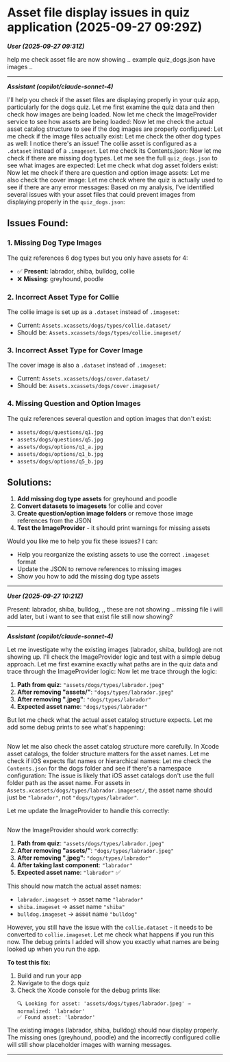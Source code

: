 <!-- Generated by SpecStory -->

<!-- vscode Session 8502fa1f-a9cf-47b1-9c97-bf1a112f56eb (2025-09-27 09:29Z) -->

# Asset file display issues in quiz application (2025-09-27 09:29Z)

_**User (2025-09-27 09:31Z)**_

help me check asset file are now showing .. example quiz_dogs.json have images .. 

---

_**Assistant (copilot/claude-sonnet-4)**_

I'll help you check if the asset files are displaying properly in your quiz app, particularly for the dogs quiz. Let me first examine the quiz data and then check how images are being loaded. Now let me check the ImageProvider service to see how assets are being loaded: Now let me check the actual asset catalog structure to see if the dog images are properly configured: Let me check if the image files actually exist: Let me check the other dog types as well: I notice there's an issue! The collie asset is configured as a `.dataset` instead of a `.imageset`. Let me check its Contents.json: Now let me check if there are missing dog types. Let me see the full `quiz_dogs.json` to see what images are expected: Let me check what dog asset folders exist: Now let me check if there are question and option image assets: Let me also check the cover image: Let me check where the quiz is actually used to see if there are any error messages: Based on my analysis, I've identified several issues with your asset files that could prevent images from displaying properly in the `quiz_dogs.json`:

## Issues Found:

### 1. **Missing Dog Type Images**
The quiz references 6 dog types but you only have assets for 4:
- ✅ **Present**: labrador, shiba, bulldog, collie  
- ❌ **Missing**: greyhound, poodle

### 2. **Incorrect Asset Type for Collie**
The collie image is set up as a `.dataset` instead of `.imageset`:
- Current: `Assets.xcassets/dogs/types/collie.dataset/`
- Should be: `Assets.xcassets/dogs/types/collie.imageset/`

### 3. **Incorrect Asset Type for Cover Image**
The cover image is also a `.dataset` instead of `.imageset`:
- Current: `Assets.xcassets/dogs/cover.dataset/`  
- Should be: `Assets.xcassets/dogs/cover.imageset/`

### 4. **Missing Question and Option Images**
The quiz references several question and option images that don't exist:
- `assets/dogs/questions/q1.jpg`
- `assets/dogs/questions/q5.jpg` 
- `assets/dogs/options/q1_a.jpg`
- `assets/dogs/options/q1_b.jpg`
- `assets/dogs/options/q5_b.jpg`

## Solutions:

1. **Add missing dog type assets** for greyhound and poodle
2. **Convert datasets to imagesets** for collie and cover
3. **Create question/option image folders** or remove those image references from the JSON
4. **Test the ImageProvider** - it should print warnings for missing assets

Would you like me to help you fix these issues? I can:
- Help you reorganize the existing assets to use the correct `.imageset` format
- Update the JSON to remove references to missing images
- Show you how to add the missing dog type assets

---

_**User (2025-09-27 10:21Z)**_

Present: labrador, shiba, bulldog, ,, these are not showing .. missing file i will add later, but i want to see that exist file still now showing?

---

_**Assistant (copilot/claude-sonnet-4)**_

Let me investigate why the existing images (labrador, shiba, bulldog) are not showing up. I'll check the ImageProvider logic and test with a simple debug approach. Let me first examine exactly what paths are in the quiz data and trace through the ImageProvider logic: Now let me trace through the logic:

1. **Path from quiz**: `"assets/dogs/types/labrador.jpeg"`
2. **After removing "assets/"**: `"dogs/types/labrador.jpeg"`
3. **After removing ".jpeg"**: `"dogs/types/labrador"`
4. **Expected asset name**: `"dogs/types/labrador"`

But let me check what the actual asset catalog structure expects. Let me add some debug prints to see what's happening: 
```

```
Now let me also check the asset catalog structure more carefully. In Xcode asset catalogs, the folder structure matters for the asset names. Let me check if iOS expects flat names or hierarchical names: Let me check the `Contents.json` for the dogs folder and see if there's a namespace configuration: The issue is likely that iOS asset catalogs don't use the full folder path as the asset name. For assets in `Assets.xcassets/dogs/types/labrador.imageset/`, the asset name should just be `"labrador"`, not `"dogs/types/labrador"`.

Let me update the ImageProvider to handle this correctly: 
```

```
Now the ImageProvider should work correctly:

1. **Path from quiz**: `"assets/dogs/types/labrador.jpeg"`
2. **After removing "assets/"**: `"dogs/types/labrador.jpeg"`  
3. **After removing ".jpeg"**: `"dogs/types/labrador"`
4. **After taking last component**: `"labrador"`
5. **Expected asset name**: `"labrador"` ✅

This should now match the actual asset names:
- `labrador.imageset` → asset name `"labrador"`
- `shiba.imageset` → asset name `"shiba"`  
- `bulldog.imageset` → asset name `"bulldog"`

However, you still have the issue with the `collie.dataset` - it needs to be converted to `collie.imageset`. Let me check what happens if you run this now. The debug prints I added will show you exactly what names are being looked up when you run the app.

**To test this fix:**
1. Build and run your app
2. Navigate to the dogs quiz 
3. Check the Xcode console for the debug prints like:
   ```
   🔍 Looking for asset: 'assets/dogs/types/labrador.jpeg' → normalized: 'labrador'
   ✅ Found asset: 'labrador'
   ```

The existing images (labrador, shiba, bulldog) should now display properly. The missing ones (greyhound, poodle) and the incorrectly configured collie will still show placeholder images with warning messages.

---

